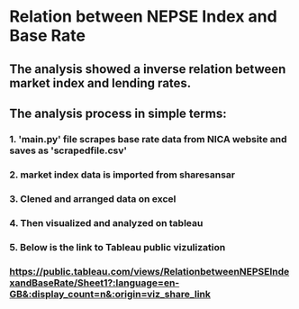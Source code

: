 # Relation between NEPSE Index and Base Rate
## The analysis showed a inverse relation between market index and lending rates.
## The analysis process in simple terms:
### 1. 'main.py' file scrapes base rate data from NICA website and saves as 'scrapedfile.csv'
### 2. market index data is imported from sharesansar
### 3. Clened and arranged data on excel
### 4. Then visualized and analyzed on tableau
### 5. Below is the link to Tableau public vizulization
### https://public.tableau.com/views/RelationbetweenNEPSEIndexandBaseRate/Sheet1?:language=en-GB&:display_count=n&:origin=viz_share_link
